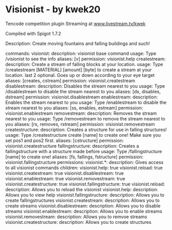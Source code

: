Visionist - by kwek20
======

Tencode competition plugin
Streaming at www.livestream.tv/kwek

Compiled with Spigot 1.7.2

Description:
Create moving fountains and falling buildings and such!


commands:
  visionist:
    description: visionist base command
    usage: Type /visionist to see the info 
    aliases: [v]
    permission: visionist.help
  createstream:
    description: Create a stream of falling blocks at your location.
    usage: Type /createstream [MATERIAL] [amount] [byte] to create a stream at your location. last 2 optional. Goes up or down according to your eye target
    aliases: [creates, cstream] 
    permission: visionist.createstream
  disablestream:
    description: Disables the stream nearest to you
    usage: Type /disablestream to disable the stream nearest to you
    aliases: [ds, disables, dstream] 
    permission: visionist.disablestream
  enablestream:
    description: Enables the stream nearest to you
    usage: Type /enablestream to disable the stream nearest to you
    aliases: [ss, enables, estream] 
    permission: visionist.enablestream
  removestream:
    description: Removes the stream nearest to you
    usage: Type /removestream to remove the stream nearest to you
    aliases: [rs, removes, rstream] 
    permission: visionist.removestream
  createstructure:
    description: Creates a structure for use in falling structures!
    usage: Type /createstructure create [name] to create one! Make sure you set pos1 and pos2 first.
    aliases: [cstructure] 
    permission: visionist.createstructure
  fallingstructure:
    description: Creates a fallingstructure with a structure made before
    usage: Type /fallingstructure [name] to create one! 
    aliases: [fs, fallings, fstructure] 
    permission: visionist.fallingstructure
permissions:
  visionist.*:
    description: Gives access to all visionist commands
    children:
     visionist.help: true
     visionist.reload: true
     visionist.createstream: true
     visionist.disablestream: true
     visionist.enablestream: true
     visionist.removestream: true
     visionist.createstructure: true
     visionist.fallingstructure: true
  visionist.reload: 
    description: Allows you to reload the visionist
  visionist.help:
    description: Allows you to view help
  visionist.fallingstructure: 
    description: Allows you to create fallingstructures
  visionist.createstream:
    description: Allows you to create streams
  visionist.disablestream:
    description: Allows you to disable streams
  visionist.enablestream:
    description: Allows you to enable streams
  visionist.removestream:
    description: Allows you to remvoe streams
  visionist.createstructure:
    description: Allows you to create structures